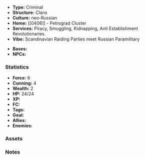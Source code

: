 - **Type:** Criminal
- **Structure:** Clans
- **Culture:** neo-Russian
- **Home:** [[0406]] - Petrograd Cluster
- **Services:** Piracy, Smuggling, Kidnapping, Anti Establishment Revolutionaries.
- **Vibe:** Scandinavian Raiding Parties meet Russian Paramilitary
* **Bases:** 
* **NPCs:** 
### Statistics
* **Force:** 6
* **Cunning:** 4
* **Wealth:** 2
* **HP:** 24/24
* **XP:** 
* **FC:** 
* **Tags:**
* **Goal:**
* **Allies:** 
* **Enemies:** 
### Assets

### Notes
